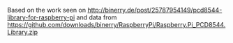Based on the work seen on
http://binerry.de/post/25787954149/pcd8544-library-for-raspberry-pi and data
from
https://github.com/downloads/binerry/RaspberryPi/Raspberry.Pi_PCD8544.Library.zip
